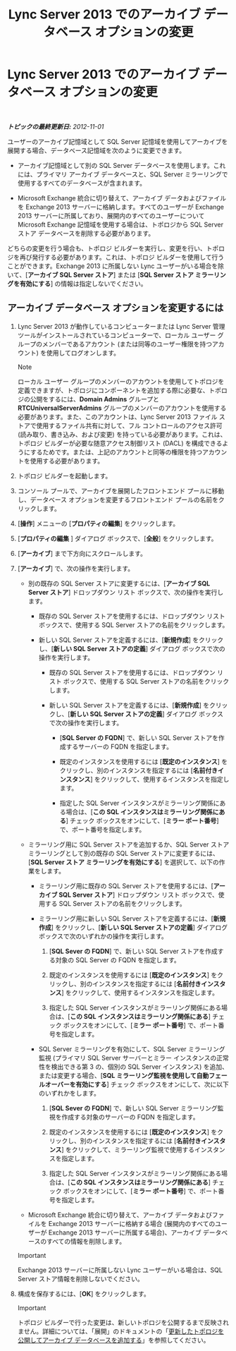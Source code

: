 ﻿---
title: Lync Server 2013 でのアーカイブ データベース オプションの変更
TOCTitle: Lync Server 2013 でのアーカイブ データベース オプションの変更
ms:assetid: 3775f09d-65b0-48bc-8a4d-d97bd0c3423c
ms:mtpsurl: https://technet.microsoft.com/ja-jp/library/JJ204814(v=OCS.15)
ms:contentKeyID: 48271756
ms.date: 05/19/2016
mtps_version: v=OCS.15
ms.translationtype: HT
---

# Lync Server 2013 でのアーカイブ データベース オプションの変更

 

_**トピックの最終更新日:** 2012-11-01_

ユーザーのアーカイブ記憶域として SQL Server 記憶域を使用してアーカイブを展開する場合、データベース記憶域を次のように変更できます。

  - アーカイブ記憶域として別の SQL Server データベースを使用します。これには、プライマリ アーカイブ データベースと、SQL Server ミラーリングで使用するすべてのデータベースが含まれます。

  - Microsoft Exchange 統合に切り替えて、アーカイブ データおよびファイルを Exchange 2013 サーバーに格納します。すべてのユーザーが Exchange 2013 サーバーに所属しており、展開内のすべてのユーザーについて Microsoft Exchange 記憶域を使用する場合は、トポロジから SQL Server ストア データベースを削除する必要があります。

どちらの変更を行う場合も、トポロジ ビルダーを実行し、変更を行い、トポロジを再び発行する必要があります。これは、トポロジ ビルダーを使用して行うことができます。Exchange 2013 に所属しない Lync ユーザーがいる場合を除いて、\[**アーカイブ SQL Server ストア**\] または \[**SQL Server ストア ミラーリングを有効にする**\] の情報は指定しないでください。

## アーカイブ データベース オプションを変更するには

1.  Lync Server 2013 が動作しているコンピューターまたは Lync Server 管理ツールがインストールされているコンピューターで、ローカル ユーザー グループのメンバーであるアカウント (または同等のユーザー権限を持つアカウント) を使用してログオンします。
    
    > [!NOTE]
    > ローカル ユーザー グループのメンバーのアカウントを使用してトポロジを定義できますが、トポロジにコンポーネントを追加する際に必要な、トポロジの公開をするには、<strong>Domain Admins</strong> グループと <strong>RTCUniversalServerAdmins</strong> グループのメンバーのアカウントを使用する必要があります。また、このアカウントは、Lync Server 2013 ファイル ストアで使用するファイル共有に対して、フル コントロールのアクセス許可 (読み取り、書き込み、および変更) を持っている必要があります。これは、トポロジ ビルダーが必要な随意アクセス制御リスト (DACL) を構成できるようにするためです。または、上記のアカウントと同等の権限を持つアカウントを使用する必要があります。


2.  トポロジ ビルダーを起動します。

3.  コンソール プールで、アーカイブを展開したフロントエンド プールに移動し、データベース オプションを変更するフロントエンド プールの名前をクリックします。

4.  \[**操作**\] メニューの \[**プロパティの編集**\] をクリックします。

5.  \[**プロパティの編集** \] ダイアログ ボックスで、\[**全般**\] をクリックします。

6.  \[**アーカイブ**\] まで下方向にスクロールします。

7.  \[**アーカイブ**\] で、次の操作を実行します。
    
      - 別の既存の SQL Server ストアに変更するには、\[**アーカイブ SQL Server ストア**\] ドロップダウン リスト ボックスで、次の操作を実行します。
        
          - 既存の SQL Server ストアを使用するには、ドロップダウン リスト ボックスで、使用する SQL Server ストアの名前をクリックします。
        
          - 新しい SQL Server ストアを定義するには、\[**新規作成**\] をクリックし、\[**新しい SQL Server ストアの定義**\] ダイアログ ボックスで次の操作を実行します。
            
              - 既存の SQL Server ストアを使用するには、ドロップダウン リスト ボックスで、使用する SQL Server ストアの名前をクリックします。
            
              - 新しい SQL Server ストアを定義するには、\[**新規作成**\] をクリックし、\[**新しい SQL Server ストアの定義**\] ダイアログ ボックスで次の操作を実行します。
                
                  - \[**SQL Server の FQDN**\] で、新しい SQL Server ストアを作成するサーバーの FQDN を指定します。
                
                  - 既定のインスタンスを使用するには \[**既定のインスタンス**\] をクリックし、別のインスタンスを指定するには \[**名前付きインスタンス**\] をクリックして、使用するインスタンスを指定します。
                
                  - 指定した SQL Server インスタンスがミラーリング関係にある場合は、\[**この SQL インスタンスはミラーリング関係にある**\] チェック ボックスをオンにして、\[**ミラー ポート番号**\] で、ポート番号を指定します。
    
      - ミラーリング用に SQL Server ストアを追加するか、SQL Server ストア ミラーリングとして別の既存の SQL Server ストアに変更するには、\[**SQL Server ストア ミラーリングを有効にする**\] を選択して、以下の作業をします。
        
          - ミラーリング用に既存の SQL Server ストアを使用するには、\[**アーカイブ SQL Server ストア**\] ドロップダウン リスト ボックスで、使用する SQL Server ストアの名前をクリックします。
        
          - ミラーリング用に新しい SQL Server ストアを定義するには、\[**新規作成**\] をクリックし、\[**新しい SQL Server ストアの定義**\] ダイアログ ボックスで次のいずれかの操作を実行します。
            
            1.  \[**SQL Sever の FQDN**\] で、新しい SQL Server ストアを作成する対象の SQL Server の FQDN を指定します。
            
            2.  既定のインスタンスを使用するには \[**既定のインスタンス**\] をクリックし、別のインスタンスを指定するには \[**名前付きインスタンス**\] をクリックして、使用するインスタンスを指定します。
            
            3.  指定した SQL Server インスタンスがミラーリング関係にある場合は、\[**この SQL インスタンスはミラーリング関係にある**\] チェック ボックスをオンにして、\[**ミラー ポート番号**\] で、ポート番号を指定します。
        
          - SQL Server ミラーリングを有効にして、SQL Server ミラーリング監視 (プライマリ SQL Server サーバーとミラー インスタンスの正常性を検出できる第 3 の、個別の SQL Server インスタンス) を追加、または変更する場合、\[**SQL ミラーリング監視を使用して自動フェールオーバーを有効にする**\] チェック ボックスをオンにして、次に以下のいずれかをします。
            
            1.  \[**SQL Sever の FQDN**\] で、新しい SQL Server ミラーリング監視を作成する対象のサーバーの FQDN を指定します。
            
            2.  既定のインスタンスを使用するには \[**既定のインスタンス**\] をクリックし、別のインスタンスを指定するには \[**名前付きインスタンス**\] をクリックして、ミラーリング監視で使用するインスタンスを指定します。
            
            3.  指定した SQL Server インスタンスがミラーリング関係にある場合は、\[**この SQL インスタンスはミラーリング関係にある**\] チェック ボックスをオンにして、\[**ミラー ポート番号**\] で、ポート番号を指定します。
    
      - Microsoft Exchange 統合に切り替えて、アーカイブ データおよびファイルを Exchange 2013 サーバーに格納する場合 (展開内のすべてのユーザーが Exchange 2013 サーバーに所属する場合)、アーカイブ データベースのすべての情報を削除します。
    

    > [!IMPORTANT]
    > Exchange 2013 サーバーに所属しない Lync ユーザーがいる場合は、SQL Server ストア情報を削除しないでください。



8.  構成を保存するには、\[**OK**\] をクリックします。
    

    > [!IMPORTANT]
    > トポロジ ビルダーで行った変更は、新しいトポロジを公開するまで反映されません。詳細については、「展開」のドキュメントの「<A href="lync-server-2013-publishing-the-updated-topology-to-add-archiving-databases.md">更新したトポロジを公開してアーカイブ データベースを追加する</A>」を参照してください。


